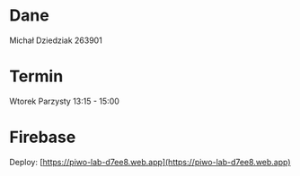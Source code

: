 # Dane

Michał Dziedziak 263901

# Termin

Wtorek Parzysty 13:15 - 15:00

# Firebase

Deploy: [https://piwo-lab-d7ee8.web.app](https://piwo-lab-d7ee8.web.app)
